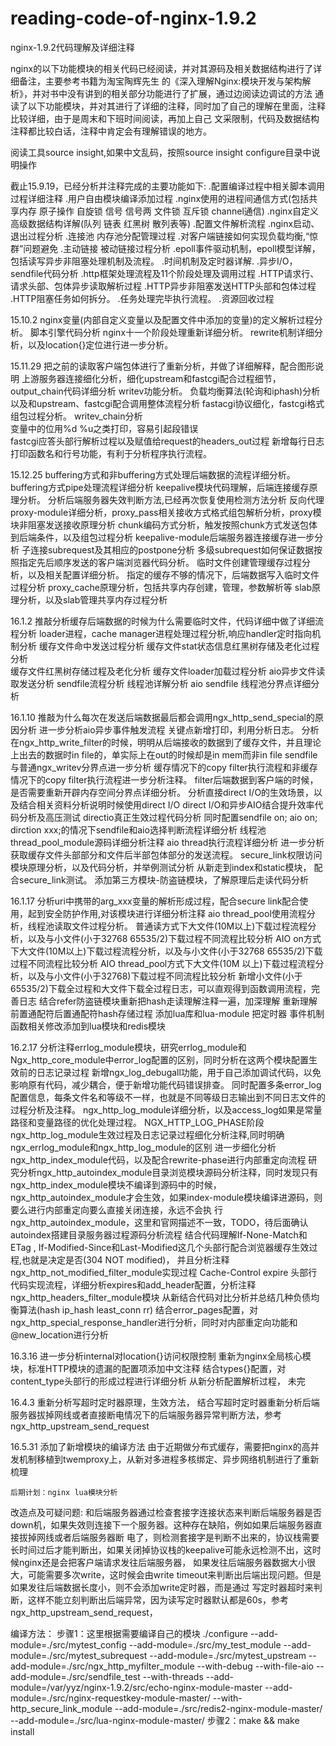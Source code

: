 # reading-code-of-nginx-1.9.2
nginx-1.9.2代码理解及详细注释

nginx的以下功能模块的相关代码已经阅读，并对其源码及相关数据结构进行了详细备注，主要参考书籍为淘宝陶辉先生
的《深入理解Nginx:模块开发与架构解析》，并对书中没有讲到的相关部分功能进行了扩展，通过边阅读边调试的方法
通读了以下功能模块，并对其进行了详细的注释，同时加了自己的理解在里面，注释比较详细，由于是周末和下班时间阅读，再加上自己
文采限制，代码及数据结构注释都比较白话，注释中肯定会有理解错误的地方。

阅读工具source insight,如果中文乱码，按照source insight configure目录中说明操作


截止15.9.19，已经分析并注释完成的主要功能如下:
	.配置编译过程中相关脚本调用过程详细注释
	.用户自由模块编译添加过程
	.nginx使用的进程间通信方式(包括共享内存 原子操作 自旋锁 信号 信号两 文件锁 互斥锁 channel通信)
	.nginx自定义高级数据结构详解(队列 链表 红黑树 散列表等)
	.配置文件解析流程
	.nginx启动、退出过程分析
	.连接池 内存池分配管理过程
	.对客户端链接如何实现负载均衡,“惊群”问题避免
	.主动链接 被动链接过程分析
	.epoll事件驱动机制，epoll模型详解，包括读写异步非阻塞处理机制及流程。
	.时间机制及定时器详解.
	.异步I/O，sendfile代码分析
	.http框架处理流程及11个阶段处理及调用过程
	.HTTP请求行、请求头部、包体异步读取解析过程
	.HTTP异步非阻塞发送HTTP头部和包体过程
	.HTTP阻塞任务如何拆分。
	.任务处理完毕执行流程。
	.资源回收过程
	

15.10.2
	nginx变量(内部自定义变量以及配置文件中添加的变量)的定义解析过程分析。
	脚本引擎代码分析
	nginx十一个阶段处理重新详细分析。
	rewrite机制详细分析，以及location{}定位进行进一步分析。

15.11.29
	把之前的读取客户端包体进行了重新分析，并做了详细解释，配合图形说明
	上游服务器连接细化分析，细化upstream和fastcgi配合过程细节，
	output_chain代码详细分析 
	writev功能分析。
	负载均衡算法(轮询和iphash)分析以及和upstream、fastcgi配合调用整体流程分析
	fastacgi协议细化，fastcgi格式组包过程分析。 
	writev_chain分析   
	变量中的位用%d %u之类打印，容易引起段错误  
	fastcgi应答头部行解析过程以及赋值给request的headers_out过程
	新增每行日志打印函数名和行号功能，有利于分析程序执行流程。
	
15.12.25
	buffering方式和非buffering方式处理后端数据的流程详细分析。
    buffering方式pipe处理流程详细分析
    keepalive模块代码理解，后端连接缓存原理分析。
    分析后端服务器失效判断方法,已经再次恢复使用检测方法分析
    反向代理proxy-module详细分析，proxy_pass相关接收方式格式组包解析分析，proxy模块非阻塞发送接收原理分析
    chunk编码方式分析，触发按照chunk方式发送包体到后端条件，以及组包过程分析
    keepalive-module后端服务器连接缓存进一步分析
    子连接subrequest及其相应的postpone分析
    多级subrequest如何保证数据按照指定先后顺序发送的客户端浏览器代码分析。
    临时文件创建管理缓存过程分析，以及相关配置详细分析。
    指定的缓存不够的情况下，后端数据写入临时文件过程分析
    proxy_cache原理分析，包括共享内存创建，管理，参数解析等
    slab原理分析，以及slab管理共享内存过程分析
	
16.1.2
	推敲分析缓存后端数据的时候为什么需要临时文件，代码详细中做了详细流程分析
    loader进程，cache manager进程处理过程分析,响应handler定时指向机制分析
    缓存文件命中发送过程分析
    缓存文件stat状态信息红黑树存储及老化过程分析  
    缓存文件红黑树存储过程及老化分析
    缓存文件loader加载过程分析
    aio异步文件读取发送分析
    sendfile流程分析
    线程池详解分析
    aio sendfile 线程池分界点详细分析
	
16.1.10
	推敲为什么每次在发送后端数据最后都会调用ngx_http_send_special的原因分析
    进一步分析aio异步事件触发流程
    关键点新增打印，利用分析日志。
    分析在ngx_http_write_filter的时候，明明从后端接收的数据到了缓存文件，并且理论上出去的数据时in file的，单实际上在out的时候却是in mem而非in file
    sendfile与普通ngx_writev分界点进一步分析
    缓存情况下的copy filter执行流程和非缓存情况下的copy filter执行流程进一步分析注释。
    filter后端数据到客户端的时候，是否需要重新开辟内存空间分界点详细分析。
    分析直接direct I/O的生效场景，以及结合相关资料分析说明时候使用direct I/O
    direct I/O和异步AIO结合提升效率代码分析及高压测试
    directio真正生效过程代码分析
    同时配置sendfile on;  aio on; dirction xxx;的情况下sendfile和aio选择判断流程详细分析
    线程池thread_pool_module源码详细分析注释 
    aio thread执行流程详细分析
    进一步分析获取缓存文件头部部分和文件后半部包体部分的发送流程。
    secure_link权限访问模块原理分析，以及代码分析，并举例测试分析
    从新走到index和static模块， 配合secure_link测试。
    添加第三方模块-防盗链模块，了解原理后走读代码分析
	
16.1.17
	分析uri中携带的arg_xxx变量的解析形成过程，配合secure link配合使用，起到安全防护作用,对该模块进行详细分析注释
    aio thread_pool使用流程分析，线程池读取文件过程分析。
    普通读方式下大文件(10M以上)下载过程流程分析，以及与小文件(小于32768   65535/2)下载过程不同流程比较分析
    AIO on方式下大文件(10M以上)下载过程流程分析，以及与小文件(小于32768   65535/2)下载过程不同流程比较分析
    AIO thread_pool方式下大文件(10M 以上)下载过程流程分析，以及与小文件(小于32768)下载过程不同流程比较分析
    新增小文件(小于65535/2)下载全过程和大文件下载全过程日志，可以直观得到函数调用流程，完善日志
    结合refer防盗链模块重新把hash走读理解注释一遍，加深理解
    重新理解前置通配符后置通配符hash存储过程
    添加lua库和lua-module 把定时器 事件机制函数相关修改添加到lua模块和redis模块
		
16.2.17
	分析注释errlog_module模块，研究errlog_module和Ngx_http_core_module中error_log配置的区别，同时分析在这两个模块配置生效前的日志记录过程
    新增ngx_log_debugall功能，用于自己添加调试代码，以免影响原有代码，减少耦合，便于新增功能代码错误排查。
    同时配置多条error_log配置信息，每条文件名和等级不一样，也就是不同等级日志输出到不同日志文件的过程分析及注释。
    ngx_http_log_module详细分析，以及access_log如果是常量路径和变量路径的优化处理过程。
    NGX_HTTP_LOG_PHASE阶段ngx_http_log_module生效过程及日志记录过程细化分析注释,同时明确ngx_errlog_module和ngx_http_log_module的区别
    进一步细化分析ngx_http_index_module代码，以及配合rewrite-phase进行内部重定向流程
	研究分析ngx_http_autoindex_module目录浏览模块源码分析注释，同时发现只有ngx_http_index_module模块不编译到源码中的时候，
		ngx_http_autoindex_module才会生效，如果index-module模块编译进源码，则要么进行内部重定向要么直接关闭连接，永远不会执
		行ngx_http_autoindex_module，这里和官网描述不一致，TODO，待后面确认
    autoindex搭建目录服务器过程源码分析流程
    结合代码理解If-None-Match和ETag , If-Modified-Since和Last-Modified这几个头部行配合浏览器缓存生效过程,也就是决定是否(304 NOT modified)，
        并且分析注释ngx_http_not_modified_filter_module实现过程
    Cache-Control expire 头部行代码实现流程，详细分析expires和add_header配置，分析注释ngx_http_headers_filter_module模块
    从新结合代码对比分析并总结几种负债均衡算法(hash  ip_hash least_conn rr)
    结合error_pages配置，对ngx_http_special_response_handler进行分析，同时对内部重定向功能和@new_location进行分析

16.3.16
	进一步分析internal对location{}访问权限控制
    重新为nginx全局核心模块，标准HTTP模块的遗漏的配置项添加中文注释
    结合types{}配置，对content_type头部行的形成过程进行详细分析
    从新分析配置解析过程， 未完

16.4.3
	重新分析写超时定时器原理，生效方法，
	结合写超时定时器重新分析后端服务器拔掉网线或者直接断电情况下的后端服务器异常判断方法，参考ngx_http_upstream_send_request
	
	
16.5.31 
	添加了新增模块的编译方法
	由于近期做分布式缓存，需要把nginx的高并发机制移植到twemproxy上，从新对多进程多核绑定、异步网络机制进行了重新梳理
	
	后期计划：nginx lua模块分析
	
	
	
改造点及可疑问题:
        和后端服务器通过检查套接字连接状态来判断后端服务器是否down机，如果失效则连接下一个服务器。这种存在缺陷，例如如果后端服务器直接拔掉网线或者后端服务器断
    电了，则检测套接字是判断不出来的，协议栈需要长时间过后才能判断出，如果关闭掉协议栈的keepalive可能永远检测不出，这时候nginx还是会把客户端请求发往后端服务器，
	如果发往后端服务器数据大小很大，可能需要多次write，这时候会由write timeout来判断出后端出现问题。但是如果发往后端数据长度小，则不会添加write定时器，而是通过
	写定时器超时来判断，这样不能立刻判断出后端异常，因为读写定时器默认都是60s，参考ngx_http_upstream_send_request，
	

编译方法：
步骤1：这里根据需要编译自己的模块
./configure  --add-module=./src/mytest_config --add-module=./src/my_test_module --add-module=./src/mytest_subrequest --add-module=./src/mytest_upstream --add-module=./src/ngx_http_myfilter_module --with-debug --with-file-aio --add-module=./src/sendfile_test --with-threads --add-module=/var/yyz/nginx-1.9.2/src/echo-nginx-module-master --add-module=./src/nginx-requestkey-module-master/ --with-http_secure_link_module --add-module=./src/redis2-nginx-module-master/ --add-module=./src/lua-nginx-module-master/
步骤2：make && make install
